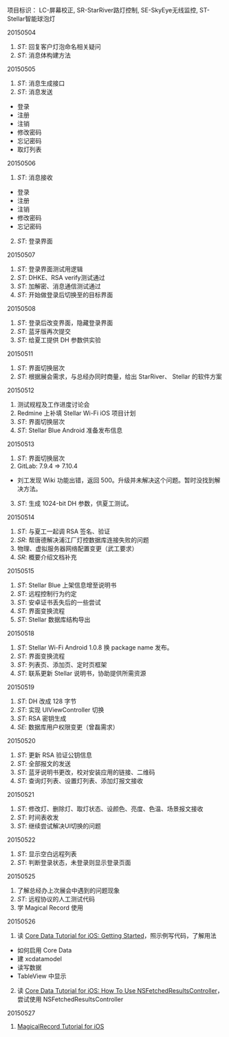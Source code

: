 项目标识： LC-屏幕校正, SR-StarRiver路灯控制, SE-SkyEye无线监控, ST-Stellar智能球泡灯

20150504

1. *ST*: 回复客户灯泡命名相关疑问
2. *ST*: 消息体构建方法

20150505

1. *ST*: 消息生成接口
2. *ST*: 消息发送
  - 登录
  - 注册
  - 注销
  - 修改密码
  - 忘记密码
  - 取灯列表

20150506

1. *ST*: 消息接收
  - 登录
  - 注册
  - 注销
  - 修改密码
  - 忘记密码
2. *ST*: 登录界面

20150507

1. *ST*: 登录界面测试用逻辑
2. *ST*: DHKE、RSA verify测试通过
3. *ST*: 加解密、消息通信测试通过
4. *ST*: 开始做登录后切换至的目标界面

20150508

1. *ST*: 登录后改变界面，隐藏登录界面
2. *ST*: 蓝牙版再次提交
3. *ST*: 给夏工提供 DH 参数供实验

20150511

1. *ST*: 界面切换层次
2. *ST*: 根据展会需求，与总经办同时商量，给出 StarRiver、 Stellar 的软件方案

20150512

1. 测试规程及工作进度讨论会
2. Redmine 上补填 Stellar Wi-Fi iOS 项目计划
3. *ST*: 界面切换层次
4. *ST*: Stellar Blue Android 准备发布信息

20150513

1. *ST*: 界面切换层次
2. GitLab: 7.9.4 => 7.10.4
  - 刘工发现 Wiki 功能出错，返回 500。升级并未解决这个问题。暂时没找到解决方法。
3. *ST*: 生成 1024-bit DH 参数，供夏工测试。

20150514

1. *ST*: 与夏工一起调 RSA 签名、验证
2. *SR*: 帮唐德解决浦江厂灯控数据库连接失败的问题
3. 物理、虚拟服务器网络配置变更（武工要求）
4. *SR*: 概要介绍文档补充

20150515

1. *ST*: Stellar Blue 上架信息增至说明书
2. *ST*: 远程控制行为约定
3. *ST*: 安卓证书丢失后的一些尝试
4. *ST*: 界面变换流程
5. *ST*: Stellar 数据库结构导出

20150518

1. *ST*: Stellar Wi-Fi Android 1.0.8 换 package name 发布。
2. *ST*: 界面变换流程
3. *ST*: 列表页、添加页、定时页框架
4. *ST*: 联系更新 Stellar 说明书，协助提供所需资源

20150519

1. *ST*: DH 改成 128 字节
2. *ST*: 实现 UIViewController 切换
3. *ST*: RSA 密钥生成
4. *SE*: 数据库用户权限变更（曾磊需求）

20150520

1. *ST*: 更新 RSA 验证公钥信息
2. *ST*: 全部报文的发送
3. *ST*: 蓝牙说明书更改，校对安装应用的链接、二维码
4. *ST*: 查询灯列表、设置灯列表、添加灯报文接收

20150521

1. *ST*: 修改灯、删除灯、取灯状态、设颜色、亮度、色温、场景报文接收
2. *ST*: 时间表收发
3. *ST*: 继续尝试解决UI切换的问题

20150522

1. *ST*: 显示空白远程列表
2. *ST*: 判断登录状态，未登录则显示登录页面

20150525

1. 了解总经办上次展会中遇到的问题现象
2. *ST*: 远程协议的人工测试代码
3. 学 Magical Record 使用

20150526

1. 读 [Core Data Tutorial for iOS: Getting Started](http://www.raywenderlich.com/934/core-data-tutorial-for-ios-getting-started)，照示例写代码，了解用法
  - 如何启用 Core Data
  - 建 xcdatamodel
  - 读写数据
  - TableView 中显示
2. 读 [Core Data Tutorial for iOS: How To Use NSFetchedResultsController](http://www.raywenderlich.com/999/core-data-tutorial-for-ios-how-to-use-nsfetchedresultscontroller)，尝试使用 NSFetchedResultsController

20150527

1. [MagicalRecord Tutorial for iOS](http://www.raywenderlich.com/56879/magicalrecord-tutorial-ios)

[//]: # (comment)
